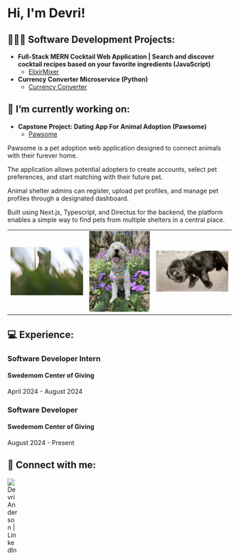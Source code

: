 <h1>Hi, I'm Devri!</h1>

<h2>👩🏻‍💻 Software Development Projects:</h2>

- <b>Full-Stack MERN Cocktail Web Application | Search and discover cocktail recipes based on your favorite ingredients (JavaScript)</b>
  - [ElixirMixer](https://github.com/devrilynn/My-Cocktail-Application)
- <b>Currency Converter Microservice (Python)</b>
  - [Currency Converter](https://github.com/devrilynn/CurrencyConverter)
    

<h2>🔭 I’m currently working on:</h2>

- <b>Capstone Project: Dating App For Animal Adoption (Pawsome)</b>
  - [Pawsome](https://github.com/ngluunhatson/pawsome-frontend)
    
<p>Pawsome is a pet adoption web application designed to connect animals with their furever home.</p>
<p>The application allows potential adopters to create accounts, select pet preferences, and start matching with their future pet.</p>
<p>Animal shelter admins can register, upload pet profiles, and manage pet profiles through a designated dashboard. 
<p>Built using Next.js, Typescript, and Directus for the backend, the platform enables a simple way to find pets from multiple shelters in a central place.</p>

<table>
  <tr>
    <td><img src="./03BAFC53-8B7D-4F12-8C4D-E426D70D370F_1_105_c.jpeg" width="300"/></td>
    <td><img src="./27C4A8B9-E0E8-4683-99F2-F7EDBE18D3F7_4_5005_c.jpeg" width="250"/></td>
    <td><img src="./7474D515-B978-46DC-A914-34F8B8286AA7_1_105_c.jpeg" width="300"/></td>
  </tr>
</table>


<h2>💻 Experience:</h2>

<h3>Software Developer Intern</h3>
<h4>Swedemom Center of Giving</h4>
<p>April 2024 - August 2024</p>


 <h3>Software Developer</h3>
<h4>Swedemom Center of Giving</h4>
<p>August 2024 - Present</p>
  
<h2> 🤳 Connect with me:</h2>

[<img align="left" alt="DevriAnderson | LinkedIn" width="22px" src="https://cdn.jsdelivr.net/npm/simple-icons@v3/icons/linkedin.svg" />][linkedin]

[linkedin]: https://www.linkedin.com/in/devri-anderson-48b4855a/
